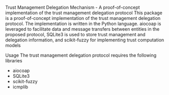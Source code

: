 Trust Management Delegation Mechanism - A proof-of-concept implementation of the trust management delegation protocol
This package is a proof-of-concept implementation of the trust management delegation protocol. The implementation is written in the Python language. aiocoap is leveraged to facilitate data and message transfers between entities in the proposed protocol, SQLite3 is used to store trust management and delegation information, and scikit-fuzzy for implementing trust computation models

Usage
The trust management delegation protocol requires the following libraries
- aiocoap
- SQLite3
- scikit-fuzzy
- icmplib
